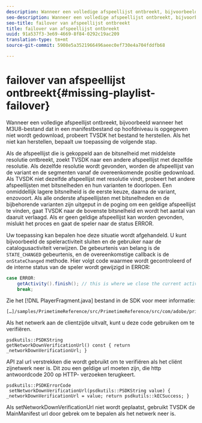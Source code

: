 ```yaml
---
description: Wanneer een volledige afspeellijst ontbreekt, bijvoorbeeld wanneer het M3U8-bestand dat in een manifestbestand op hoofdniveau is opgegeven niet wordt gedownload, probeert TVSDK het bestand te herstellen. Als het niet kan herstellen, bepaalt uw toepassing de volgende stap.
seo-description: Wanneer een volledige afspeellijst ontbreekt, bijvoorbeeld wanneer het M3U8-bestand dat in een manifestbestand op hoofdniveau is opgegeven niet wordt gedownload, probeert TVSDK het bestand te herstellen. Als het niet kan herstellen, bepaalt uw toepassing de volgende stap.
seo-title: failover van afspeellijst ontbreekt
title: failover van afspeellijst ontbreekt
uuid: 91a537f3-3e69-4669-8f84-0292c19ac209
translation-type: tm+mt
source-git-commit: 5908e5a3521966496aeec0ef730e4a704fddfb68

---
```



# failover van afspeellijst ontbreekt{#missing-playlist-failover}

Wanneer een volledige afspeellijst ontbreekt, bijvoorbeeld wanneer het M3U8-bestand dat in een manifestbestand op hoofdniveau is opgegeven niet wordt gedownload, probeert TVSDK het bestand te herstellen. Als het niet kan herstellen, bepaalt uw toepassing de volgende stap.

Als de afspeellijst die is gekoppeld aan de bitsnelheid met middelste resolutie ontbreekt, zoekt TVSDK naar een andere afspeellijst met dezelfde resolutie. Als dezelfde resolutie wordt gevonden, worden de afspeellijst van de variant en de segmenten vanaf de overeenkomende positie gedownload. Als TVSDK niet dezelfde afspeellijst met resolutie vindt, probeert het andere afspeellijsten met bitsnelheden en hun varianten te doorlopen. Een onmiddellijk lagere bitsnelheid is de eerste keuze, daarna de variant, enzovoort. Als alle onderste afspeellijsten met bitsnelheden en de bijbehorende varianten zijn uitgeput in de poging om een geldige afspeellijst te vinden, gaat TVSDK naar de bovenste bitsnelheid en wordt het aantal van daaruit verlaagd. Als er geen geldige afspeellijst kan worden gevonden, mislukt het proces en gaat de speler naar de status ERROR.

Uw toepassing kan bepalen hoe deze situatie wordt afgehandeld. U kunt bijvoorbeeld de speleractiviteit sluiten en de gebruiker naar de catalogusactiviteit verwijzen. De gebeurtenis van belang is de `STATE_CHANGED` gebeurtenis, en de overeenkomstige callback is de `onStateChanged` methode. Hier volgt code waarmee wordt gecontroleerd of de interne status van de speler wordt gewijzigd in ERROR:

```java
case ERROR: 
    getActivity().finish(); // this is where we close the current activity (the Player activity) 
    break;
```

Zie het [!DNL PlayerFragment.java] bestand in de SDK voor meer informatie:

```
[…]/samples/PrimetimeReference/src/PrimetimeReference/src/com/adobe/primetime/reference/ui/player/
```

Als het netwerk aan de clientzijde uitvalt, kunt u deze code gebruiken om te verifiëren.

```
psdkutils::PSDKString 
getNetworkDownVerificationUrl() const { return 
_networkDownVerificationUrl; }
```

API zal url verstrekken die wordt gebruikt om te verifiëren als het cliënt zijnetwerk neer is. Dit zou een geldige url moeten zijn, die http antwoordcode 200 op HTTP- verzoeken terugkeert.

```
psdkutils::PSDKErrorCode 
 setNetworkDownVerificationUrl(psdkutils::PSDKString value) {  
_networkDownVerificationUrl = value; return psdkutils::kECSuccess; }
```

Als setNetworkDownVerificationUrl niet wordt geplaatst, gebruikt TVSDK de MainManifest url door gebrek om te bepalen als het netwerk neer is.

